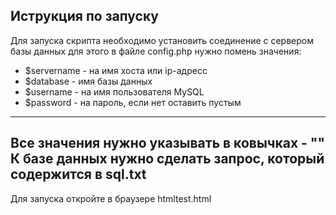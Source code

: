 Иструкция по запуску
---
Для запуска скрипта необходимо установить соединение с сервером базы данных для этого в файле config.php 
нужно помень значения:
* $servername - на имя хоста или ip-адресс
* $database - имя базы данных
* $username - на имя пользователя MySQL
* $password - на пароль, если нет оставить пустым
---
Все значения нужно указывать в ковычках - ""
К базе данных нужно сделать запрос, который содержится в sql.txt
---
Для запуска откройте в браузере htmltest.html
